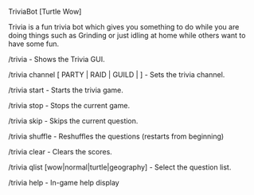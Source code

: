 TriviaBot [Turtle Wow]

Trivia is a fun trivia bot which gives you something to do while you are doing things such as Grinding or just idling at home while others want to have some fun.

/trivia - Shows the Trivia GUI.

/trivia channel [ PARTY | RAID | GUILD | <custom channel> ] - Sets the trivia channel.

/trivia start	- Starts the trivia game.

/trivia stop 	- Stops the current game.

/trivia skip 	- Skips the current question.

/trivia shuffle - Reshuffles the questions (restarts from beginning)

/trivia clear   - Clears the scores.

/trivia qlist [wow|normal|turtle|geography] -  Select the question list.

/trivia help    - In-game help display